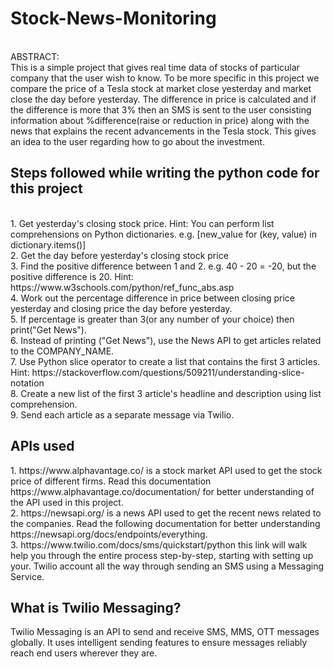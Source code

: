 <h1>Stock-News-Monitoring</h1>

<br>ABSTRACT: </br>
This is a simple project that gives real time data of stocks of particular company that the user wish to know. To be more specific 
in this project we compare the price of a Tesla stock at market close yesterday and market close the day before yesterday. The difference
in price is calculated and if the difference is more that 3% then an SMS is sent to the user consisting information about %difference(raise or reduction in price) 
along with the news that explains the recent advancements in the Tesla stock. This gives an idea to the user regarding how to go about the investment.

<h2>Steps followed while writing the python code for this project</h2>
<br>1. Get yesterday's closing stock price. Hint: You can perform list comprehensions on Python dictionaries. e.g. [new_value for (key, value) in dictionary.items()]</br>
2. Get the day before yesterday's closing stock price
<br>3. Find the positive difference between 1 and 2. e.g. 40 - 20 = -20, but the positive difference is 20. Hint: https://www.w3schools.com/python/ref_func_abs.asp</br>
4. Work out the percentage difference in price between closing price yesterday and closing price the day before yesterday.
<br>5. If percentage is greater than 3(or any number of your choice) then print("Get News").</br>
6. Instead of printing ("Get News"), use the News API to get articles related to the COMPANY_NAME.
<br>7. Use Python slice operator to create a list that contains the first 3 articles. Hint: https://stackoverflow.com/questions/509211/understanding-slice-notation</br>
8. Create a new list of the first 3 article's headline and description using list comprehension.
<br>9. Send each article as a separate message via Twilio.</br>

<h2>APIs used</h2>
1. https://www.alphavantage.co/ is a stock market API used to get the stock price of different firms. Read this documentation https://www.alphavantage.co/documentation/ for better understanding of the API used in this project.</br>
2. https://newsapi.org/ is a news API used to get the recent news related to the companies. Read the following documentation for better understanding https://newsapi.org/docs/endpoints/everything.</br>
3. https://www.twilio.com/docs/sms/quickstart/python this link will walk help you through the entire process step-by-step, starting with setting up your. Twilio account all the way through sending an SMS using a Messaging Service.

<h2>What is Twilio Messaging?</h2>
Twilio Messaging is an API to send and receive SMS, MMS, OTT messages globally. It uses intelligent sending features to ensure messages reliably reach end users wherever they are. 
